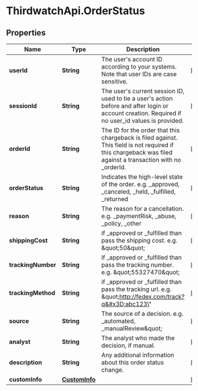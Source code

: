 # ThirdwatchApi.OrderStatus

## Properties
Name | Type | Description | Notes
------------ | ------------- | ------------- | -------------
**userId** | **String** | The user&#39;s account ID according to your systems. Note that user IDs are case sensitive. | [optional] 
**sessionId** | **String** | The user&#39;s current session ID, used to tie a user&#39;s action before and after login or account creation. Required if no user_id values is provided. | [optional] 
**orderId** | **String** | The ID for the order that this chargeback is filed against. This field is not required if this chargeback was filed against a transaction with no _orderId. | [optional] 
**orderStatus** | **String** | Indicates the high-level state of the order. e.g. _approved, _canceled, _held, _fulfilled, _returned | [optional] 
**reason** | **String** | The reason for a cancellation. e.g. _paymentRisk, _abuse, _policy, _other | [optional] 
**shippingCost** | **String** | if _approved or _fulfilled than pass the shipping cost. e.g. \&quot;50\&quot; | [optional] 
**trackingNumber** | **String** | if _approved or _fulfilled than pass the tracking number. e.g. \&quot;55327470\&quot; | [optional] 
**trackingMethod** | **String** | if _approved or _fulfilled than pass the tracking url. e.g. \&quot;http://fedex.com/track?q&#x3D;abc123\&quot; | [optional] 
**source** | **String** | The source of a decision. e.g. _automated, _manualReview\&quot; | [optional] 
**analyst** | **String** | The analyst who made the decision, if manual. | [optional] 
**description** | **String** | Any additional information about this order status change. | [optional] 
**customInfo** | [**CustomInfo**](CustomInfo.md) |  | [optional] 


